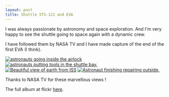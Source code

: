 ```yaml
---
layout: post
title: Shuttle STS-121 and EVA
---
```


I was always passionate by astronomy and space exploration. And I'm very happy to see the shuttle going to space again with a dynamic crew.

I have followed them by NASA TV and I have made capture of the end of the first EVA (I think).

[![astronauts going inside the airlock](http://static.flickr.com/71/186777141_aadea8d036_s.jpg)](http://static.flickr.com/71/186777141_aadea8d036_o.png)
[![astronauts putting tools in the shuttle bay.](http://static.flickr.com/72/186774866_a5a393403a_s.jpg)](http://static.flickr.com/72/186774866_a5a393403a_o.png)
[![Beautiful view of earth from ISS](http://static.flickr.com/63/186778341_d9323a89e5_s.jpg)](http://static.flickr.com/63/186778341_d9323a89e5_o.png)
[![Astronaut finishing repairing outside.](http://static.flickr.com/48/186776658_99dce9211b_s.jpg)](http://static.flickr.com/48/186776658_99dce9211b_o.png)

Thanks to NASA TV for these marvellous views !

The full album at flickr [here](http://www.flickr.com/photos/57244393@N00/sets/72157594194853697/).